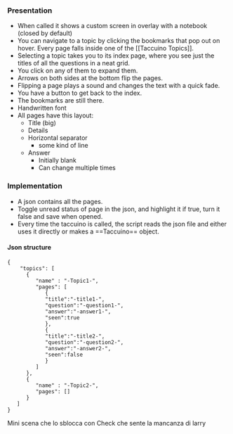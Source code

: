 ### Presentation
- When called it shows a custom screen in overlay with a notebook (closed by default)
- You can navigate to a topic by clicking the bookmarks that pop out on hover. Every page falls inside one of the [[Taccuino Topics]].
- Selecting a topic takes you to its index page, where you see just the titles of all the questions in a neat grid.
- You click on any of them to expand them.
- Arrows on both sides at the bottom flip the pages.
- Flipping a page plays a sound and changes the text with a quick fade.
- You have a button to get back to the index.
- The bookmarks are still there.
- Handwritten font
- All pages have this layout: 
	- Title (big)
	- Details
	- Horizontal separator
		- some kind of line
	- Answer
		- Initially blank
		- Can change multiple times

### Implementation
- A json contains all the pages.
- Toggle unread status of page in the json, and highlight it if true, turn it false and save when opened.
- Every time the taccuino is called, the script reads the json file and either uses it directly or makes a ==Taccuino== object.

#### Json structure
```Taccuino
{  
    "topics": [  
      {  
         "name" : "-Topic1-",  
         "pages": [  
            {  
            "title":"-title1-",  
            "question":"-question1-",  
            "answer":"-answer1-",  
            "seen":true  
            },  
            {  
            "title":"-title2-",  
            "question":"-question2-",  
            "answer":"-answer2-",  
            "seen":false  
            }  
         ]  
      },  
      {  
         "name" : "-Topic2-",  
         "pages": []  
      }  
   ]  
}
```



Mini scena che lo sblocca con Check che sente la mancanza di larry

